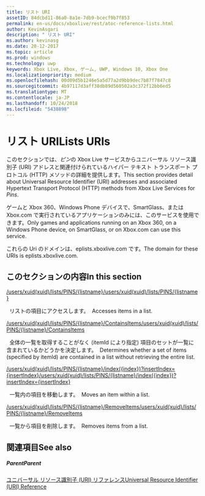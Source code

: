 ```yaml
---
title: リスト URI
assetID: 84dcbd11-86a0-8a1e-7db9-bcecf9b7f853
permalink: en-us/docs/xboxlive/rest/atoc-reference-lists.html
author: KevinAsgari
description: " リスト URI"
ms.author: kevinasg
ms.date: 20-12-2017
ms.topic: article
ms.prod: windows
ms.technology: uwp
keywords: Xbox Live, Xbox, ゲーム, UWP, Windows 10, Xbox One
ms.localizationpriority: medium
ms.openlocfilehash: 00d09d5b1246e5a5d77a2d9bb9dec7b87f7847c8
ms.sourcegitcommit: 4b97117d3aff38db89d560502a3c372f12bb6ed5
ms.translationtype: MT
ms.contentlocale: ja-JP
ms.lasthandoff: 10/24/2018
ms.locfileid: "5438898"
---
```

# <a name="lists-uris"></a><span data-ttu-id="d67d9-104">リスト URI</span><span class="sxs-lookup"><span data-stu-id="d67d9-104">Lists URIs</span></span>
 
<span data-ttu-id="d67d9-105">このセクションでは、*ピン*の Xbox Live サービスからユニバーサル リソース識別子 (URI) アドレスと関連付けられているハイパー テキスト トランスポート プロトコル (HTTP) メソッドの詳細を提供します。</span><span class="sxs-lookup"><span data-stu-id="d67d9-105">This section provides detail about Universal Resource Identifier (URI) addresses and associated Hypertext Transport Protocol (HTTP) methods from Xbox Live Services for *Pins*.</span></span>
 
<span data-ttu-id="d67d9-106">ゲームと Xbox 360、Windows Phone デバイスで、SmartGlass、または Xbox.com で実行されているアプリケーションのみには、このサービスを使用できます。</span><span class="sxs-lookup"><span data-stu-id="d67d9-106">Only games and applications running on an Xbox 360, on a Windows Phone device, on SmartGlass, or on Xbox.com can use this service.</span></span>
 
<span data-ttu-id="d67d9-107">これらの Uri のドメインは、eplists.xboxlive.com です。</span><span class="sxs-lookup"><span data-stu-id="d67d9-107">The domain for these URIs is eplists.xboxlive.com.</span></span>
 
<a id="ID4EPB"></a>

 
## <a name="in-this-section"></a><span data-ttu-id="d67d9-108">このセクションの内容</span><span class="sxs-lookup"><span data-stu-id="d67d9-108">In this section</span></span>

[<span data-ttu-id="d67d9-109">/users/xuid(xuid)/lists/PINS/{listname}</span><span class="sxs-lookup"><span data-stu-id="d67d9-109">/users/xuid(xuid)/lists/PINS/{listname}</span></span>](uri-usersxuidlistspinslistname.md)

<span data-ttu-id="d67d9-110">&nbsp;&nbsp;リストの項目にアクセスします。</span><span class="sxs-lookup"><span data-stu-id="d67d9-110">&nbsp;&nbsp;Accesses items in a list.</span></span>

[<span data-ttu-id="d67d9-111">/users/xuid(xuid)/lists/PINS/{listname}/ContainsItems</span><span class="sxs-lookup"><span data-stu-id="d67d9-111">/users/xuid(xuid)/lists/PINS/{listname}/ContainsItems</span></span>](uri-usersxuidlistspinslistnamecontainsitems.md)

<span data-ttu-id="d67d9-112">&nbsp;&nbsp;全体の一覧を取得することがなく (itemId により指定) 項目のセットが一覧に含まれているかどうかを決定します。</span><span class="sxs-lookup"><span data-stu-id="d67d9-112">&nbsp;&nbsp;Determines whether a set of items (specified by itemId) are contained in a list without retrieving the entire list.</span></span>

[<span data-ttu-id="d67d9-113">/users/xuid(xuid)/lists/PINS/{listname}/index({index})?insertIndex={insertIndex}</span><span class="sxs-lookup"><span data-stu-id="d67d9-113">/users/xuid(xuid)/lists/PINS/{listname}/index({index})?insertIndex={insertIndex}</span></span>](uri-usersxuidlistspinslistnameindex.md)

<span data-ttu-id="d67d9-114">&nbsp;&nbsp;一覧内の項目を移動します。</span><span class="sxs-lookup"><span data-stu-id="d67d9-114">&nbsp;&nbsp;Moves an item within a list.</span></span>

[<span data-ttu-id="d67d9-115">/users/xuid(xuid)/lists/PINS/{listname}/RemoveItems</span><span class="sxs-lookup"><span data-stu-id="d67d9-115">/users/xuid(xuid)/lists/PINS/{listname}/RemoveItems</span></span>](uri-usersxuidlistspinslistnameremoveitems.md)

<span data-ttu-id="d67d9-116">&nbsp;&nbsp;一覧から項目を削除します。</span><span class="sxs-lookup"><span data-stu-id="d67d9-116">&nbsp;&nbsp;Removes items from a list.</span></span>
 
<a id="ID4E5B"></a>

 
## <a name="see-also"></a><span data-ttu-id="d67d9-117">関連項目</span><span class="sxs-lookup"><span data-stu-id="d67d9-117">See also</span></span>
 
<a id="ID4EAC"></a>

 
##### <a name="parent"></a><span data-ttu-id="d67d9-118">Parent</span><span class="sxs-lookup"><span data-stu-id="d67d9-118">Parent</span></span> 

[<span data-ttu-id="d67d9-119">ユニバーサル リソース識別子 (URI) リファレンス</span><span class="sxs-lookup"><span data-stu-id="d67d9-119">Universal Resource Identifier (URI) Reference</span></span>](../atoc-xboxlivews-reference-uris.md)

   